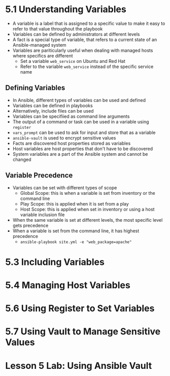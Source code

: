 # 5.1 Understanding Variables
- A variable is a label that is assigned to a specific value to make it easy to refer to that value throughout the playbook
- Variables can be defined by administrators at different levels
- A fact is a special type of variable, that refers to a current state of an Ansible-managed system
- Variables are pariticularly useful when dealing with managed hosts where specifics are different
    - Set a variable `web_service` on Ubuntu and Red Hat
    - Refer to the variable `web_service` instead of the specific service name

## Defining Variables
- In Ansible, different types of variables can be used and defined
- Variables can be defined in playbooks
- Alternatively, include files can be used
- Variables can be specifiied as command line arguments
- The output of a command or task can be used in a variable using `register`
- `vars_prompt` can be used to ask for input and store that as a variable
- `ansible-vault` is used to encrypt sensitive values
- Facts are discovered host properties stored as variables
- Host variables are host properties that don't have to be discovered
- System variables are a part of the Ansible system and cannot be changed

## Variable Precedence
- Variables can be set with different types of scope
  - Global Scope: this is when a variable is set from inventory or the command line
  - Play Scope: this is applied when it is set from a play
  - Host Scope: this is applied when set in inventory or using a host variable inclusion file
- When the same variable is set at different levels, the most specific level gets precedence
- When a variable is set from the command line, it has highest precedence
  - `ansible-playbook site.yml -e "web_package=apache"`

# 5.3 Including Variables
# 5.4 Managing Host Variables
# 5.6 Using Register to Set Variables
# 5.7 Using Vault to Manage Sensitive Values
# Lesson 5 Lab: Using Ansible Vault